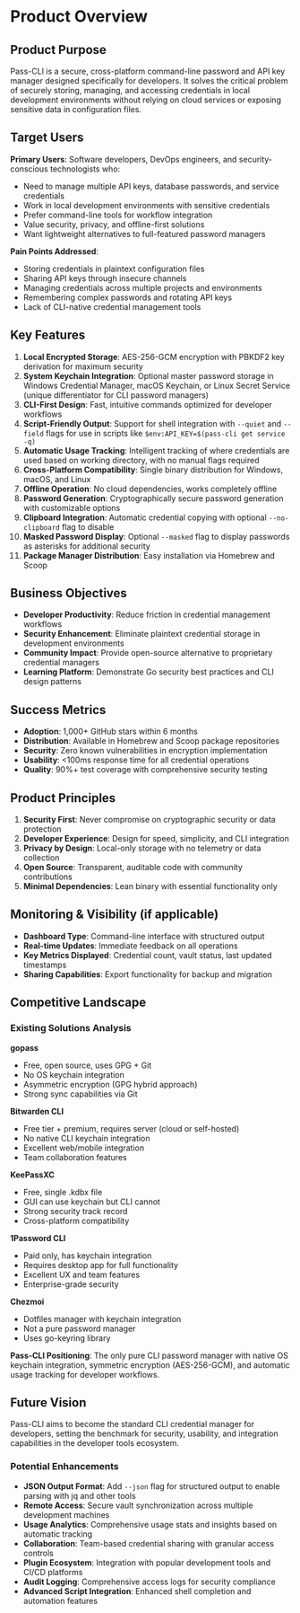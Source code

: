 # Product Overview

## Product Purpose
Pass-CLI is a secure, cross-platform command-line password and API key manager designed specifically for developers. It solves the critical problem of securely storing, managing, and accessing credentials in local development environments without relying on cloud services or exposing sensitive data in configuration files.

## Target Users
**Primary Users**: Software developers, DevOps engineers, and security-conscious technologists who:
- Need to manage multiple API keys, database passwords, and service credentials
- Work in local development environments with sensitive credentials
- Prefer command-line tools for workflow integration
- Value security, privacy, and offline-first solutions
- Want lightweight alternatives to full-featured password managers

**Pain Points Addressed**:
- Storing credentials in plaintext configuration files
- Sharing API keys through insecure channels
- Managing credentials across multiple projects and environments
- Remembering complex passwords and rotating API keys
- Lack of CLI-native credential management tools

## Key Features

1. **Local Encrypted Storage**: AES-256-GCM encryption with PBKDF2 key derivation for maximum security
2. **System Keychain Integration**: Optional master password storage in Windows Credential Manager, macOS Keychain, or Linux Secret Service (unique differentiator for CLI password managers)
3. **CLI-First Design**: Fast, intuitive commands optimized for developer workflows
4. **Script-Friendly Output**: Support for shell integration with `--quiet` and `--field` flags for use in scripts like `$env:API_KEY=$(pass-cli get service -q)`
5. **Automatic Usage Tracking**: Intelligent tracking of where credentials are used based on working directory, with no manual flags required
6. **Cross-Platform Compatibility**: Single binary distribution for Windows, macOS, and Linux
7. **Offline Operation**: No cloud dependencies, works completely offline
8. **Password Generation**: Cryptographically secure password generation with customizable options
9. **Clipboard Integration**: Automatic credential copying with optional `--no-clipboard` flag to disable
10. **Masked Password Display**: Optional `--masked` flag to display passwords as asterisks for additional security
11. **Package Manager Distribution**: Easy installation via Homebrew and Scoop

## Business Objectives

- **Developer Productivity**: Reduce friction in credential management workflows
- **Security Enhancement**: Eliminate plaintext credential storage in development environments
- **Community Impact**: Provide open-source alternative to proprietary credential managers
- **Learning Platform**: Demonstrate Go security best practices and CLI design patterns

## Success Metrics

- **Adoption**: 1,000+ GitHub stars within 6 months
- **Distribution**: Available in Homebrew and Scoop package repositories
- **Security**: Zero known vulnerabilities in encryption implementation
- **Usability**: <100ms response time for all credential operations
- **Quality**: 90%+ test coverage with comprehensive security testing

## Product Principles

1. **Security First**: Never compromise on cryptographic security or data protection
2. **Developer Experience**: Design for speed, simplicity, and CLI integration
3. **Privacy by Design**: Local-only storage with no telemetry or data collection
4. **Open Source**: Transparent, auditable code with community contributions
5. **Minimal Dependencies**: Lean binary with essential functionality only

## Monitoring & Visibility (if applicable)

- **Dashboard Type**: Command-line interface with structured output
- **Real-time Updates**: Immediate feedback on all operations
- **Key Metrics Displayed**: Credential count, vault status, last updated timestamps
- **Sharing Capabilities**: Export functionality for backup and migration

## Competitive Landscape

### Existing Solutions Analysis

**gopass**
- Free, open source, uses GPG + Git
- No OS keychain integration
- Asymmetric encryption (GPG hybrid approach)
- Strong sync capabilities via Git

**Bitwarden CLI**
- Free tier + premium, requires server (cloud or self-hosted)
- No native CLI keychain integration
- Excellent web/mobile integration
- Team collaboration features

**KeePassXC**
- Free, single .kdbx file
- GUI can use keychain but CLI cannot
- Strong security track record
- Cross-platform compatibility

**1Password CLI**
- Paid only, has keychain integration
- Requires desktop app for full functionality
- Excellent UX and team features
- Enterprise-grade security

**Chezmoi**
- Dotfiles manager with keychain integration
- Not a pure password manager
- Uses go-keyring library

**Pass-CLI Positioning**: The only pure CLI password manager with native OS keychain integration, symmetric encryption (AES-256-GCM), and automatic usage tracking for developer workflows.

## Future Vision

Pass-CLI aims to become the standard CLI credential manager for developers, setting the benchmark for security, usability, and integration capabilities in the developer tools ecosystem.

### Potential Enhancements
- **JSON Output Format**: Add `--json` flag for structured output to enable parsing with jq and other tools
- **Remote Access**: Secure vault synchronization across multiple development machines
- **Usage Analytics**: Comprehensive usage stats and insights based on automatic tracking
- **Collaboration**: Team-based credential sharing with granular access controls
- **Plugin Ecosystem**: Integration with popular development tools and CI/CD platforms
- **Audit Logging**: Comprehensive access logs for security compliance
- **Advanced Script Integration**: Enhanced shell completion and automation features